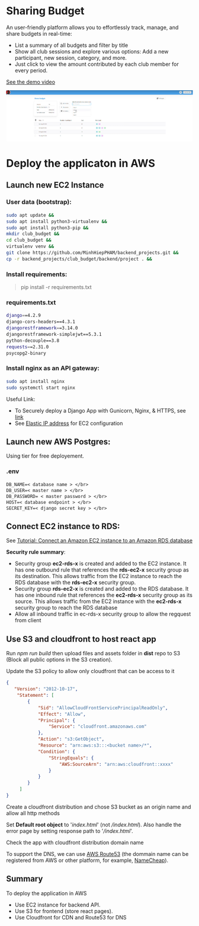 # Sharing Budget

An user-friendly platform allows you to effortlessly track, manage, and share budgets in real-time:
- List a summary of all budgets and filter by title
- Show all club sessions and explore various options: Add a new participant, new session, category, and more.
- Just click to view the amount contributed by each club member for every period.

[See the demo video](https://www.youtube.com/watch?v=4wPtLNOpups)

<img src="photo/budget_screenshot.png" />

# Deploy the applicaton in AWS

## Launch new EC2 Instance

### User data (bootstrap):

```bash
sudo apt update &&
sudo apt install python3-virtualenv &&
sudo apt install python3-pip &&
mkdir club_budget &&
cd club_budget &&
virtualenv venv &&
git clone https://github.com/MinhHiepPHAM/backend_projects.git &&
cp -r backend_projects/club_budget/backend/project . &&
```

### Install requirements:
>pip install -r requirements.txt

### requirements.txt
```bash
django==4.2.9
django-cors-headers==4.3.1
djangorestframework==3.14.0
djangorestframework-simplejwt==5.3.1
python-decouple==3.8
requests==2.31.0
psycopg2-binary
```
### Install nginx as an API gateway:
```bash
sudo apt install nginx
sudo systemctl start nginx
```
Useful Link:
- To Securely deploy a Django App with Gunicorn, Nginx, & HTTPS, see [link](https://realpython.com/django-nginx-gunicorn/)
- See [Elastic IP address](https://docs.aws.amazon.com/AWSEC2/latest/UserGuide/elastic-ip-addresses-eip.html) for EC2 configuration

## Launch new AWS Postgres:

Using tier for free deployement.

### .env
```env
DB_NAME=< database name > </br>
DB_USER=< master name > </br>
DB_PASSWORD= < master password > </br>
HOST=< database endpoint > </br>
SECRET_KEY=< django secret key > </br>
```
## Connect EC2 instance to RDS:
See [Tutorial: Connect an Amazon EC2 instance to an Amazon RDS database](https://docs.aws.amazon.com/AWSEC2/latest/UserGuide/tutorial-connect-ec2-instance-to-rds-database.html) </br>

**Security rule summary**:
- Security group **ec2-rds-x** is created and added to the EC2 instance. It has one outbound rule that references the **rds-ec2-x** security group as its destination. This allows traffic from the EC2 instance to reach the RDS database with the **rds-ec2-x** security group.
- Security group **rds-ec2-x** is created and added to the RDS database. It has one inbound rule that references the **ec2-rds-x** security group as its source. This allows traffic from the EC2 instance with the **ec2-rds-x** security group to reach the RDS database
- Allow all inbound traffic in ec-rds-x security group to allow the regquest from client

## Use S3 and cloudfront to host react app
Run *npm run build* then upload files and assets folder in **dist** repo to S3 (Block all public options in the S3 creation).

Update the S3 policy to allow only cloudfront that can be access to it
```json
{
   "Version": "2012-10-17",
    "Statement": [ 
        {
            "Sid": "AllowCloudFrontServicePrincipalReadOnly",
            "Effect": "Allow",
            "Principal": {
                "Service": "cloudfront.amazonaws.com"
            },
            "Action": "s3:GetObject",
            "Resource": "arn:aws:s3:::<bucket name>/*",
            "Condition": {
                "StringEquals": {
                    "AWS:SourceArn": "arn:aws:cloudfront::xxxx"
                }
            }
        }
     ]
}
```


Create a cloudfront distribution and chose S3 bucket as an origin name and allow all http methods

Set **Default root object** to '*index.html*' (not */index.html*). Also handle the error page by setting response path to '*/index.html*'.

Check the app with cloudfront distribution domain name

To support the DNS, we can use [AWS Route53](https://aws.amazon.com/route53/) (the dommain name can be registered from AWS or other platform, for example, [NameCheap](namecheap.com)).

## Summary

To deploy the application in AWS
- Use EC2 instance for backend API.
- Use S3 for frontend (store react pages).
- Use Cloudfront for CDN and Route53 for DNS

